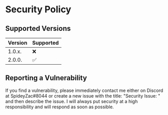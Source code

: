 # Security Policy

## Supported Versions

| Version | Supported          |
| ------- | ------------------ |
| 1.0.x.  | :x:                |
| 2.0.0.  | :white_check_mark: |

## Reporting a Vulnerability
If you find a vulnerability, please immediately contact me either on Discord at SpideyZac#8044 or create a new issue with the title: "Security Issue: " and then describe the issue. I will always put security at a high responsibility and will respond as soon as possible.
